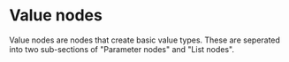 # Value nodes


Value nodes are nodes that create basic value types. These are seperated into two sub-sections of "Parameter nodes" and "List nodes".
